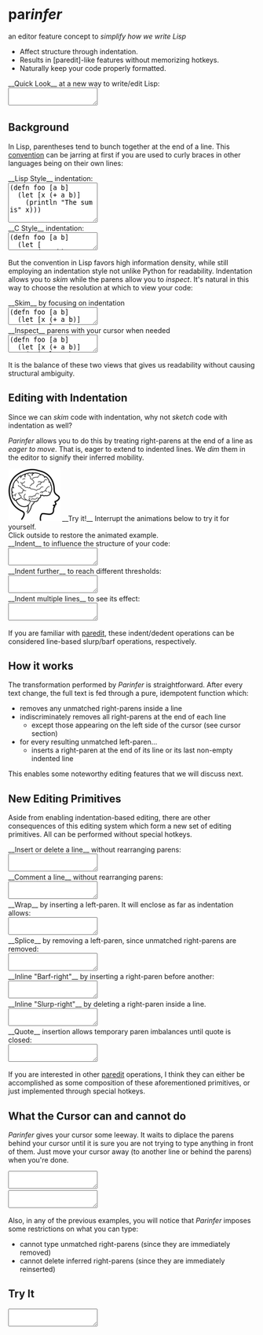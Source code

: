 # par<em>infer</em>

 <p class="subtitle">
an editor feature concept to <em>simplify how we write Lisp</em>
</p>

  <ul class="features">
<li> Affect structure through indentation.
<li> Results in [paredit]-like features without memorizing hotkeys.
<li> Naturally keep your code properly formatted.
</ul>

[paredit]:http://danmidwood.com/content/2014/11/21/animated-paredit.html

 <div>
<div class="caption">__Quick Look__ at a new way to write/edit Lisp:</div>
<textarea id="code-intro">
</textarea>
</div>

## Background

In Lisp, parentheses tend to bunch together at the end of a line. This
[convention] can be jarring at first if you are used to curly braces in other
languages being on their own lines:

[convention]:https://en.wikipedia.org/wiki/Indent_style#Lisp_style

 <div class="two-col">
<div class="col">
<div class="caption">__Lisp Style__ indentation:</div>
<textarea id="code-lisp-style" rows="5">
(defn foo [a b]
  (let [x (+ a b)]
    (println "The sum is" x)))
</textarea>
</div>

<div class="col">
<div class="caption">__C Style__ indentation:</div>
<textarea id="code-c-style">
(defn foo [a b]
  (let [
     x (+ a b)
    ]
    (println "The sum is" x)
  )
)
</textarea>
</div>
</div>

But the convention in Lisp favors high information density, while still
employing an indentation style not unlike Python for readability.  Indentation
allows you to _skim_ while the parens allow you to _inspect_.  It's natural in
this way to choose the resolution at which to view your code:

 <div class="two-col">
<div class="col">
<div class="caption">__Skim__ by focusing on indentation</div>
<textarea id="code-skim">
(defn foo [a b]
  (let [x (+ a b)]
    (println "The sum is" x)))
</textarea>
</div>

<div class="col">
<div class="caption">__Inspect__ parens with your cursor when needed</div>
<textarea id="code-inspect">
(defn foo [a b]
  (let [x (+ a b)]
    (println "The sum is" x)))
</textarea>
</div>
</div>

It is the balance of these two views that gives us readability without causing
structural ambiguity.

## Editing with Indentation

Since we can _skim_ code with indentation, why not _sketch_ code with
indentation as well?

_Parinfer_ allows you to do this by treating right-parens at the end of a line
as _eager to move_.  That is, eager to extend to indented lines.  We _dim_ them
in the editor to signify their inferred mobility.

<div class="interact">
<img src="img/brain.png">
__Try it!__ Interrupt the animations below to try it for yourself.<br>
Click outside to restore the animated example.
</div>

<div>
<div class="caption">__Indent__ to influence the structure of your code:</div>
<textarea id="code-indent">
</textarea>
</div>

<div>
<div class="caption">__Indent further__ to reach different thresholds:</div>
<textarea id="code-indent-far">
</textarea>
</div>

<div>
<div class="caption">__Indent multiple lines__ to see its effect:</div>
<textarea id="code-indent-multi">
</textarea>
</div>

If you are familiar with [paredit], these indent/dedent operations can
be considered line-based slurp/barf operations, respectively.

## How it works

The transformation performed by _Parinfer_ is straightforward.  After every
text change, the full text is fed through a pure, idempotent function which:

- removes any unmatched right-parens inside a line
- indiscriminately removes all right-parens at the end of each line
  - except those appearing on the left side of the cursor (see cursor section)
- for every resulting unmatched left-paren...
  - inserts a right-paren at the end of its line or its last non-empty indented line

This enables some noteworthy editing features that we will discuss next.

## New Editing Primitives

Aside from enabling indentation-based editing, there are other consequences of
this editing system which form a new set of editing primitives.  All can be
performed without special hotkeys.

<div>
<div class="caption">__Insert or delete a line__ without rearranging parens:</div>
<textarea id="code-insert-delete">
</textarea>
</div>

<div>
<div class="caption">__Comment a line__ without rearranging parens:</div>
<textarea id="code-comment">
</textarea>
</div>

<div>
<div class="caption">__Wrap__ by inserting a left-paren. It will enclose as far as indentation allows:</div>
<textarea id="code-wrap">
</textarea>
</div>

<div>
<div class="caption">__Splice__ by removing a left-paren, since unmatched right-parens are removed:</div>
<textarea id="code-splice">
</textarea>
</div>

<div>
<div class="caption">__Inline "Barf-right"__ by inserting a right-paren before another:</div>
<textarea id="code-barf">
</textarea>
</div>

<div>
<div class="caption">__Inline "Slurp-right"__ by deleting a right-paren inside a line.</div>
<textarea id="code-slurp">
</textarea>
</div>

<div>
<div class="caption">__Quote__ insertion allows temporary paren imbalances until quote is closed:</div>
<textarea id="code-string">
</textarea>
</div>

If you are interested in other [paredit] operations, I think they can either be
accomplished as some composition of these aforementioned primitives, or
just implemented through special hotkeys.

## What the Cursor can and cannot do

_Parinfer_ gives your cursor some leeway.  It waits to diplace the parens
behind your cursor until it is sure you are not trying to type anything in
front of them. Just move your cursor away (to another line or behind the
parens) when you're done.

<div>
<div class="caption"></div>
<textarea id="code-cursor-insert">
</textarea>
</div>

<div>
<div class="caption"></div>
<textarea id="code-cursor-rebalance">
</textarea>
</div>

Also, in any of the previous examples, you will notice that _Parinfer_ imposes
some restrictions on what you can type:

- cannot type unmatched right-parens (since they are immediately removed)
- cannot delete inferred right-parens (since they are immediately reinserted)

## Try It

<textarea id="code-try">
</textarea>

